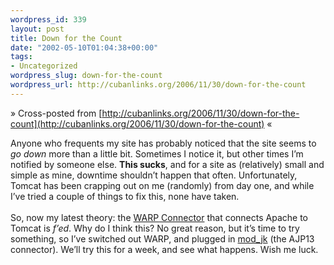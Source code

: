 ```yaml
--- 
wordpress_id: 339
layout: post
title: Down for the Count
date: "2002-05-10T01:04:38+00:00"
tags: 
- Uncategorized
wordpress_slug: down-for-the-count
wordpress_url: http://cubanlinks.org/2006/11/30/down-for-the-count
---
```

&raquo; Cross-posted from [http://cubanlinks.org/2006/11/30/down-for-the-count](http://cubanlinks.org/2006/11/30/down-for-the-count) &laquo;

<p>Anyone who frequents my site has probably noticed that the site seems to <em>go down</em> more than a little bit.  Sometimes I notice it, but other times I&#8217;m notified by someone else.  <b>This sucks</b>, and for a site as (relatively) small and simple as mine, downtime shouldn&#8217;t happen that often.  Unfortunately, Tomcat has been crapping out on me (randomly) from day one, and while I&#8217;ve tried a couple of things to fix this, none have taken.
<br/><br/>
So, now my latest theory: the <a href="http://jakarta.apache.org/tomcat/tomcat-4.0-doc/config/warp.html"><span class="caps">WARP</span> Connector</a> that connects Apache to Tomcat is <em>f&#8217;ed</em>.  Why do I think this?  No great reason, but it&#8217;s time to try something, so I&#8217;ve switched out <span class="caps">WARP</span>, and plugged in <a href="http://jakarta.apache.org/tomcat/tomcat-4.0-doc/config/ajp.html">mod_jk</a> (the <span class="caps">AJP13</span> connector).  We&#8217;ll try this for a week, and see what happens.  Wish me luck.</p>
